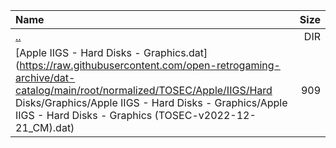 |Name|Size|
|:---|---:|
|[..](../index.html)|DIR|
|[Apple IIGS - Hard Disks - Graphics.dat](https://raw.githubusercontent.com/open-retrogaming-archive/dat-catalog/main/root/normalized/TOSEC/Apple/IIGS/Hard Disks/Graphics/Apple IIGS - Hard Disks - Graphics/Apple IIGS - Hard Disks - Graphics (TOSEC-v2022-12-21_CM).dat)|909|
